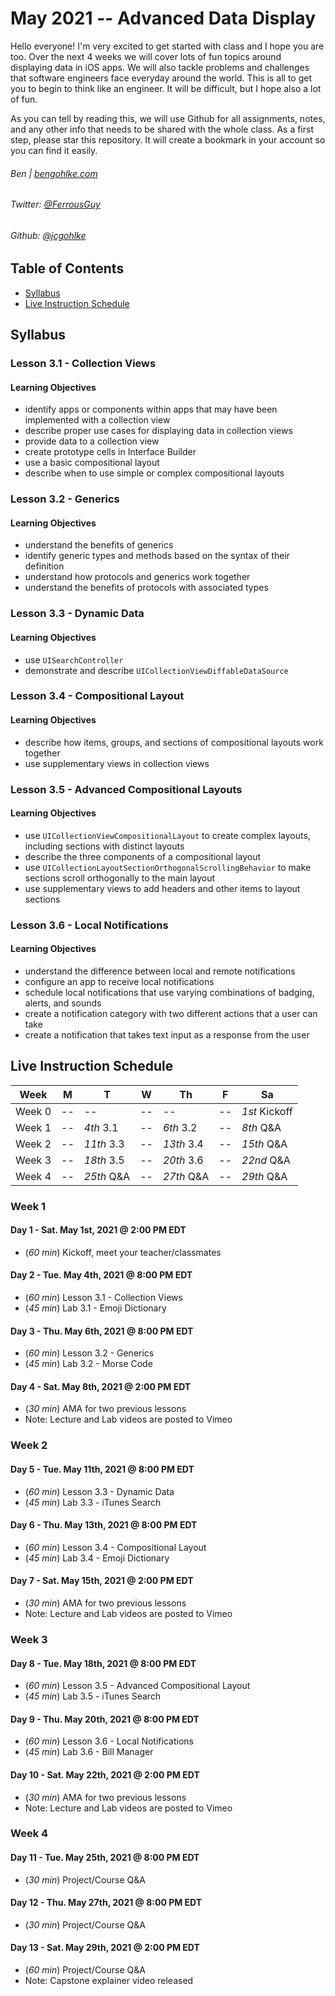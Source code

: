 # May 2021 -- Advanced Data Display

Hello everyone! I'm very excited to get started with class and I hope you are too. Over the next 4 weeks we will cover lots of fun topics around displaying data in iOS apps. We will also tackle problems and challenges that software engineers face everyday around the world. This is all to get you to begin to think like an engineer. It will be difficult, but I hope also a lot of fun.

As you can tell by reading this, we will use Github for all assignments, notes, and any other info that needs to be shared with the whole class. As a first step, please star this repository. It will create a bookmark in your account so you can find it easily.

###### Ben | [bengohlke.com](http://www.bengohlke.com)

###### Twitter: [@FerrousGuy](http://www.twitter.com/FerrousGuy)
###### Github: [@jcgohlke](http://www.github.com/jcgohlke)

## Table of Contents
* [Syllabus](https://github.com/jcgohlke/May21--advanced-data-display#syllabus)
* [Live Instruction Schedule](https://github.com/jcgohlke/May21--advanced-data-display#live-instruction-schedule)

## Syllabus

### Lesson 3.1 - Collection Views
#### Learning Objectives
* identify apps or components within apps that may have been implemented with a collection view
* describe proper use cases for displaying data in collection views
* provide data to a collection view
* create prototype cells in Interface Builder
* use a basic compositional layout
* describe when to use simple or complex compositional layouts

### Lesson 3.2 - Generics
#### Learning Objectives
* understand the benefits of generics
* identify generic types and methods based on the syntax of their definition
* understand how protocols and generics work together
* understand the benefits of protocols with associated types

### Lesson 3.3 - Dynamic Data
#### Learning Objectives
* use `UISearchController`
* demonstrate and describe `UICollectionViewDiffableDataSource`

### Lesson 3.4 - Compositional Layout
#### Learning Objectives
* describe how items, groups, and sections of compositional layouts work together
* use supplementary views in collection views

### Lesson 3.5 - Advanced Compositional Layouts
#### Learning Objectives
* use `UICollectionViewCompositionalLayout` to create complex layouts, including sections with distinct layouts
* describe the three components of a compositional layout
* use `UICollectionLayoutSectionOrthogonalScrollingBehavior` to make sections scroll orthogonally to the main layout
* use supplementary views to add headers and other items to layout sections

### Lesson 3.6 - Local Notifications
#### Learning Objectives
* understand the difference between local and remote notifications
* configure an app to receive local notifications
* schedule local notifications that use varying combinations of badging, alerts, and sounds
* create a notification category with two different actions that a user can take
* create a notification that takes text input as a response from the user

## Live Instruction Schedule

Week | M | T | W | Th | F | Sa
------------ | ------------- | ------------ | ------------- | ------------ | ------------- | ------------
Week 0 | -- | -- | -- | -- | -- | _1st_ Kickoff
Week 1 | -- | _4th_ 3.1 | -- | _6th_ 3.2 | -- | _8th_ Q&A
Week 2 | -- | _11th_ 3.3 | -- | _13th_ 3.4 | -- | _15th_ Q&A
Week 3 | -- | _18th_ 3.5 | -- | _20th_ 3.6 | -- | _22nd_ Q&A
Week 4 | -- | _25th_ Q&A | -- | _27th_ Q&A | -- | _29th_ Q&A

### Week 1
#### Day 1 - Sat. May 1st, 2021 @ 2:00 PM EDT
* (_60 min_) Kickoff, meet your teacher/classmates

#### Day 2 - Tue. May 4th, 2021 @ 8:00 PM EDT
* (_60 min_) Lesson 3.1 - Collection Views
* (_45 min_) Lab 3.1 - Emoji Dictionary

#### Day 3 - Thu. May 6th, 2021 @ 8:00 PM EDT
* (_60 min_) Lesson 3.2 - Generics
* (_45 min_) Lab 3.2 - Morse Code

#### Day 4 - Sat. May 8th, 2021 @ 2:00 PM EDT
* (_30 min_) AMA for two previous lessons
* Note: Lecture and Lab videos are posted to Vimeo

### Week 2
#### Day 5 - Tue. May 11th, 2021 @ 8:00 PM EDT
* (_60 min_) Lesson 3.3 - Dynamic Data
* (_45 min_) Lab 3.3 - iTunes Search

#### Day 6 - Thu. May 13th, 2021 @ 8:00 PM EDT
* (_60 min_) Lesson 3.4 - Compositional Layout
* (_45 min_) Lab 3.4 - Emoji Dictionary

#### Day 7 - Sat. May 15th, 2021 @ 2:00 PM EDT
* (_30 min_) AMA for two previous lessons
* Note: Lecture and Lab videos are posted to Vimeo

### Week 3
#### Day 8 - Tue. May 18th, 2021 @ 8:00 PM EDT
* (_60 min_) Lesson 3.5 - Advanced Compositional Layout
* (_45 min_) Lab 3.5 - iTunes Search

#### Day 9 - Thu. May 20th, 2021 @ 8:00 PM EDT
* (_60 min_) Lesson 3.6 - Local Notifications
* (_45 min_) Lab 3.6 - Bill Manager

#### Day 10 - Sat. May 22th, 2021 @ 2:00 PM EDT
* (_30 min_) AMA for two previous lessons
* Note: Lecture and Lab videos are posted to Vimeo

### Week 4
#### Day 11 - Tue. May 25th, 2021 @ 8:00 PM EDT
* (_30 min_) Project/Course Q&A

#### Day 12 - Thu. May 27th, 2021 @ 8:00 PM EDT
* (_30 min_) Project/Course Q&A

#### Day 13 - Sat. May 29th, 2021 @ 2:00 PM EDT
* (_60 min_) Project/Course Q&A
* Note: Capstone explainer video released

